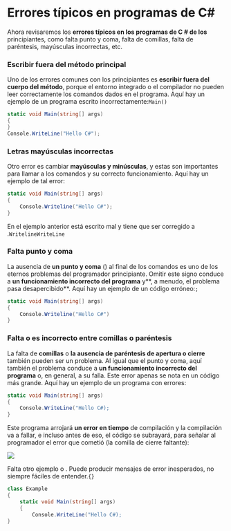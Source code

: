 # Errores típicos en programas de C\#

Ahora revisaremos los **errores típicos en los programas de C # de los** principiantes, como falta punto y coma, falta de comillas, falta de paréntesis, mayúsculas incorrectas, etc.

### Escribir fuera del método principal <a href="#writing-outside-if-the-main-method" id="writing-outside-if-the-main-method"></a>

Uno de los errores comunes con los principiantes es **escribir fuera del cuerpo del método**, porque el entorno integrado o el compilador no pueden leer correctamente los comandos dados en el programa. Aquí hay un ejemplo de un programa escrito incorrectamente:`Main()`

```csharp
static void Main(string[] args)
{
}
Console.WriteLine("Hello C#");
```

### Letras mayúsculas incorrectas <a href="#wrong-letter-capitalization" id="wrong-letter-capitalization"></a>

Otro error es cambiar **mayúsculas y minúsculas**, y estas son importantes para llamar a los comandos y su correcto funcionamiento. Aquí hay un ejemplo de tal error:

```csharp
static void Main(string[] args)
{
    Console.Writeline("Hello C#");
}
```

En el ejemplo anterior está escrito mal y tiene que ser corregido a .`WritelineWriteLine`

### Falta punto y coma <a href="#missing-semicolon" id="missing-semicolon"></a>

La ausencia de **un punto y coma** () al final de los comandos es uno de los eternos problemas del programador principiante. Omitir este signo conduce a **un funcionamiento incorrecto del programa** y**, a menudo, el problema pasa desapercibido**. Aquí hay un ejemplo de un código erróneo:`;`

```csharp
static void Main(string[] args)
{
    Console.Writeline("Hello C#")
}
```

### Falta o es incorrecto entre comillas o paréntesis <a href="#missing-or-wrong-quotation-mark-or-parenthesis" id="missing-or-wrong-quotation-mark-or-parenthesis"></a>

La falta de **comillas** o **la ausencia de paréntesis de apertura o cierre** también pueden ser un problema. Al igual que el punto y coma, aquí también el problema conduce a **un funcionamiento incorrecto del programa** o, en general, a su falla. Este error apenas se nota en un código más grande. Aquí hay un ejemplo de un programa con errores:

```csharp
static void Main(string[] args)
{
    Console.WriteLine("Hello C#);
}
```

Este programa arrojará **un error en tiempo** de compilación y la compilación va a fallar, e incluso antes de eso, el código se subrayará, para señalar al programador el error que cometió (la comilla de cierre faltante):

![](https://csharp-book.softuni.org/assets/chapter-1-images/01.Hello-csharp-08.png)

Falta otro ejemplo o . Puede producir mensajes de error inesperados, no siempre fáciles de entender.`{}`

```csharp
class Example
{
    static void Main(string[] args)
    {
        Console.WriteLine("Hello C#);
}
```
